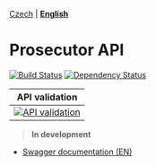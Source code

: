 [Czech](READMECZ.md) | **[English](README.md)**

# Prosecutor API
[![Build Status](https://travis-ci.org/Prosecute/Prosecutor-API.svg?branch=master)](https://travis-ci.org/Prosecute/Prosecutor-API) [![Dependency Status](https://www.versioneye.com/user/projects/57fb88f9fb0ed200126a4952/badge.svg?style=flat-square)](https://www.versioneye.com/user/projects/57fb88f9fb0ed200126a4952)

| API validation |
| -------- |
| [![API validation](http://online.swagger.io/validator?url=https://raw.githubusercontent.com/Prosecute/Prosecutor-API/master/documentation/swagger/swagger.yaml)](https://prosecute.github.io/Swagger/)| 

> **In development**


* [Swagger documentation (EN)]()